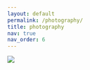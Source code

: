 ```yaml
---
layout: default
permalink: /photography/
title: photography
nav: true
nav_order: 6
---
```


<img src="https://drive.google.com/thumbnail?id=16O2U3hhayp0o3pOGWMf4Vs9nYC4hmsqh">